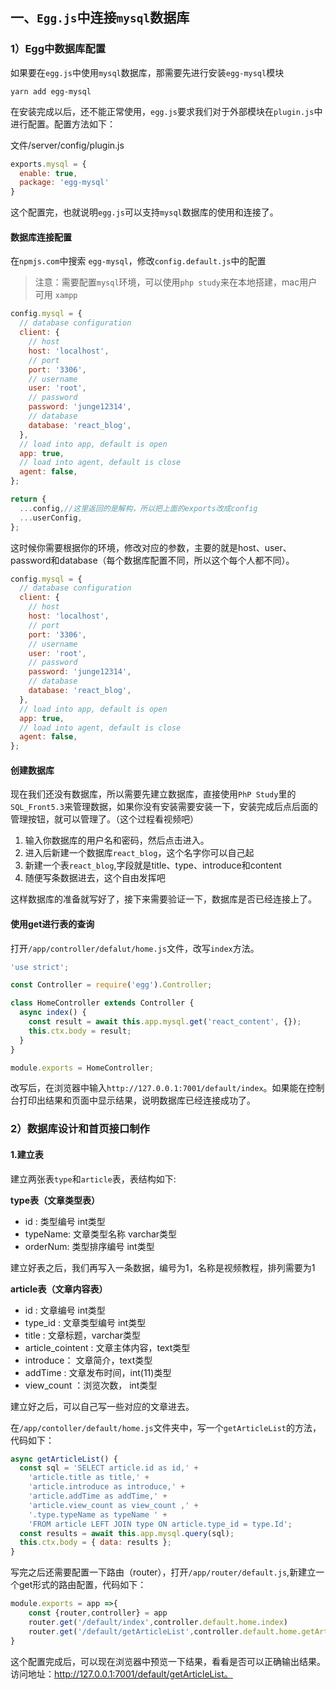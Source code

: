 ## 一、`Egg.js`中连接`mysql`数据库

### 1）Egg中数据库配置

如果要在`egg.js`中使用`mysql`数据库，那需要先进行安装`egg-mysql`模块

```shell
yarn add egg-mysql
```

在安装完成以后，还不能正常使用，`egg.js`要求我们对于外部模块在`plugin.js`中进行配置。配置方法如下：

文件/server/config/plugin.js

```js
exports.mysql = {
  enable: true,
  package: 'egg-mysql'
}
```

这个配置完，也就说明`egg.js`可以支持`mysql`数据库的使用和连接了。

#### 数据库连接配置

在`npmjs.com`中搜索 `egg-mysql`，修改`config.default.js`中的配置

> 注意：需要配置`mysql`环境，可以使用`php study`来在本地搭建，mac用户可用 `xampp`

```js
config.mysql = {
  // database configuration
  client: {
    // host
    host: 'localhost',
    // port
    port: '3306',
    // username
    user: 'root',
    // password
    password: 'junge12314',
    // database
    database: 'react_blog',
  },
  // load into app, default is open
  app: true,
  // load into agent, default is close
  agent: false,
};

return {
  ...config,//这里返回的是解构，所以把上面的exports改成config
  ...userConfig,
};
```

这时候你需要根据你的环境，修改对应的参数，主要的就是host、user、password和database（每个数据库配置不同，所以这个每个人都不同）。 

```js
config.mysql = {
  // database configuration
  client: {
    // host
    host: 'localhost',
    // port
    port: '3306',
    // username
    user: 'root',
    // password
    password: 'junge12314',
    // database
    database: 'react_blog',
  },
  // load into app, default is open
  app: true,
  // load into agent, default is close
  agent: false,
};
```

#### 创建数据库

现在我们还没有数据库，所以需要先建立数据库，直接使用`PhP Study`里的`SQL_Front5.3`来管理数据，如果你没有安装需要安装一下，安装完成后点后面的管理按钮，就可以管理了。（这个过程看视频吧）

1. 输入你数据库的用户名和密码，然后点击进入。
2. 进入后新建一个数据库`react_blog`，这个名字你可以自己起
3. 新建一个表`react_blog`,字段就是title、type、introduce和content
4. 随便写条数据进去，这个自由发挥吧

这样数据库的准备就写好了，接下来需要验证一下，数据库是否已经连接上了。

#### 使用get进行表的查询

打开`/app/controller/defalut/home.js`文件，改写`index`方法。

```js
'use strict';

const Controller = require('egg').Controller;

class HomeController extends Controller {
  async index() {
    const result = await this.app.mysql.get('react_content', {});
    this.ctx.body = result;
  }
}

module.exports = HomeController;

```

改写后，在浏览器中输入`http://127.0.0.1:7001/default/index`。如果能在控制台打印出结果和页面中显示结果，说明数据库已经连接成功了。

### 2）数据库设计和首页接口制作

#### 1.建立表

建立两张表`type`和`article`表，表结构如下:

**type表（文章类型表）**

- id : 类型编号 int类型
- typeName: 文章类型名称 varchar类型
- orderNum: 类型排序编号 int类型

建立好表之后，我们再写入一条数据，编号为1，名称是视频教程，排列需要为1

**article表（文章内容表）**

- id : 文章编号 int类型
- type_id : 文章类型编号 int类型
- title : 文章标题，varchar类型
- article_cointent : 文章主体内容，text类型
- introduce： 文章简介，text类型
- addTime : 文章发布时间，int(11)类型
- view_count ：浏览次数， int类型

建立好之后，可以自己写一些对应的文章进去。

在`/app/contoller/default/home.js`文件夹中，写一个`getArticleList`的方法，代码如下：

```js
async getArticleList() {
  const sql = 'SELECT article.id as id,' +
    'article.title as title,' +
    'article.introduce as introduce,' +
    'article.addTime as addTime,' +
    'article.view_count as view_count ,' +
    '.type.typeName as typeName ' +
    'FROM article LEFT JOIN type ON article.type_id = type.Id';
  const results = await this.app.mysql.query(sql);
  this.ctx.body = { data: results };
}
```

写完之后还需要配置一下路由（router），打开`/app/router/default.js`,新建立一个get形式的路由配置，代码如下：

```js
module.exports = app =>{
    const {router,controller} = app
    router.get('/default/index',controller.default.home.index)
    router.get('/default/getArticleList',controller.default.home.getArticleList)
}
```

这个配置完成后，可以现在浏览器中预览一下结果，看看是否可以正确输出结果。访问地址：http://127.0.0.1:7001/default/getArticleList。